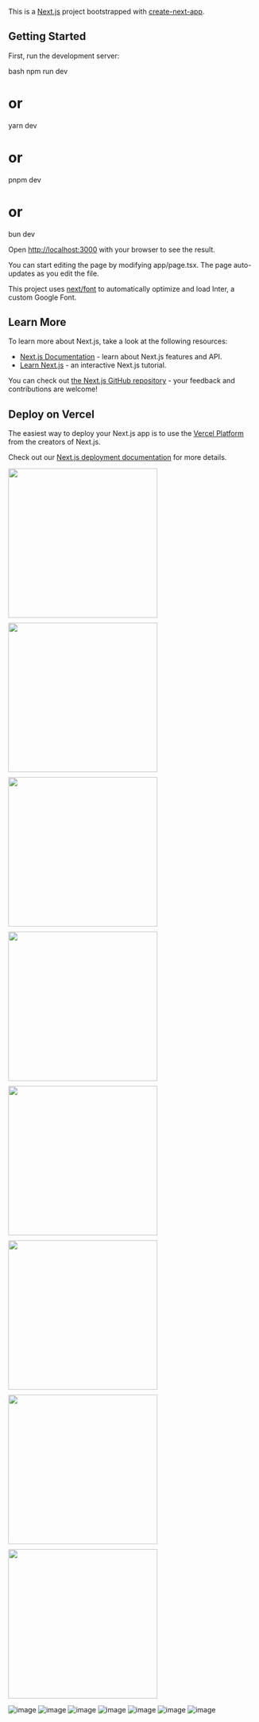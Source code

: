 This is a [Next.js](https://nextjs.org/) project bootstrapped with [create-next-app](https://github.com/vercel/next.js/tree/canary/packages/create-next-app).

## Getting Started

First, run the development server:

bash
npm run dev
# or
yarn dev
# or
pnpm dev
# or
bun dev


Open [http://localhost:3000](http://localhost:3000) with your browser to see the result.

You can start editing the page by modifying app/page.tsx. The page auto-updates as you edit the file.

This project uses [next/font](https://nextjs.org/docs/basic-features/font-optimization) to automatically optimize and load Inter, a custom Google Font.

## Learn More

To learn more about Next.js, take a look at the following resources:

- [Next.js Documentation](https://nextjs.org/docs) - learn about Next.js features and API.
- [Learn Next.js](https://nextjs.org/learn) - an interactive Next.js tutorial.

You can check out [the Next.js GitHub repository](https://github.com/vercel/next.js/) - your feedback and contributions are welcome!

## Deploy on Vercel

The easiest way to deploy your Next.js app is to use the [Vercel Platform](https://vercel.com/new?utm_medium=default-template&filter=next.js&utm_source=create-next-app&utm_campaign=create-next-app-readme) from the creators of Next.js.

Check out our [Next.js deployment documentation](https://nextjs.org/docs/deployment) for more details.



<div style="display: flex; flex-wrap: wrap; gap: 10px;">
  <img src="https://github.com/user-attachments/assets/c869723f-2e9f-45dc-a328-5f5489a3a7c7" width="300"/>
  <img src="https://github.com/user-attachments/assets/46c8ba2d-fe76-4b41-bc83-b026d4f99b52" width="300"/>
  <img src="https://github.com/user-attachments/assets/d254e8f4-88a2-42a4-8572-8b49af0caa51" width="300"/>
  <img src="https://github.com/user-attachments/assets/b5c4fe02-4e38-44bb-ae25-3fff152cb435" width="300"/>
  <img src="https://github.com/user-attachments/assets/b2c11c05-f1fc-4847-975e-78df3d876fbc" width="300"/>
  <img src="https://github.com/user-attachments/assets/50e7edf5-87ca-45e9-a8c4-e1f0462c55f3" width="300"/>
  <img src="https://github.com/user-attachments/assets/08b7d4a5-e699-4895-8d28-ea259a775b69" width="300"/>
  <img src="https://github.com/user-attachments/assets/dd58d890-1c81-4722-9c17-1b51cb19f72f" width="300"/>
</div>

![image](https://github.com/user-attachments/assets/9de0130b-ff97-46f6-8ddc-935e620265d1)
![image](https://github.com/user-attachments/assets/62cf8137-d7f0-4ffa-aa7b-194238a79214)
![image](https://github.com/user-attachments/assets/98f239a6-61bb-4939-afb3-cc58472b93c0)
![image](https://github.com/user-attachments/assets/d2d3c541-4c25-4d35-a9b7-9be30a464d89)
![image](https://github.com/user-attachments/assets/d9c7a375-4810-47ec-ae9a-bc9d0e6bdf04)
![image](https://github.com/user-attachments/assets/ba4934b0-0a5a-4409-b348-6f5fbcfbfdc4)
![image](https://github.com/user-attachments/assets/b12f536d-faa4-497b-951c-3aa27082a4ae)
